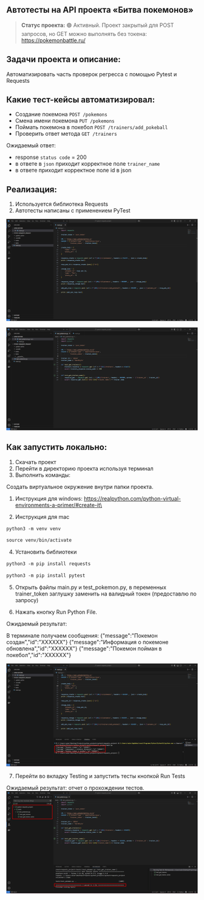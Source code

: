 <h2>Автотесты на API проекта «Битва покемонов»</h2>

> **Статус проекта:**
> 🟢 Активный. Проект закрытый для POST запросов, но GET можно выполнять без токена: https://pokemonbattle.ru/

## Задачи проекта и описание:
Автоматизировать часть проверок регресса с помощью Pytest и Requests

## Какие тест-кейсы автоматизировал:
* Создание покемона `POST /pokemons`
* Смена имени покемона `PUT /pokemons`
* Поймать покемона в покебол `POST /trainers/add_pokeball`
* Проверить ответ метода `GET /trainers`

Ожидаемый ответ: 
* response `status code` = 200
* в ответе в `json` приходит корректное поле `trainer_name`
* в ответе приходит корректное поле id в json

## Реализация:

1. Используется библиотека Requests
2. Автотесты написаны с применением PyTest

![image](https://github.com/ValeryQA1911/Requests-Pytest-Atests/blob/main/static/main_p.png)

![image](https://github.com/ValeryQA1911/Requests-Pytest-Atests/blob/main/static/test_pok.png)


## Как запустить локально:
1. Скачать проект
2. Перейти в директорию проекта используя терминал
2. Выполнить команды:

Создать виртуальное окружение внутри папки проекта.
1. Инструкция для windows: https://realpython.com/python-virtual-environments-a-primer/#create-it\

2. Инструкция для mac

``` markdown
python3 -m venv venv
```

``` markdown
source venv/bin/activate
```

4. Установить библиотеки

``` markdown
python3 -m pip install requests
```

``` markdown
python3 -m pip install pytest
```
5. Открыть файлы main.py и test_pokemon.py, в переменных trainer_token заглушку заменить на валидный токен (предоставлю по запросу)

6. Нажать кнопку Run Python File.

Ожидаемый результат:

В терминале получаем сообщения:
{"message":"Покемон создан","id":"XXXXXX"}
{"message":"Информация о покемоне обновлена","id":"XXXXXX"}
{"message":"Покемон пойман в покебол","id":"XXXXXX"}

![image](https://github.com/ValeryQA1911/Requests-Pytest-Atests/blob/main/static/main_d.png)

7. Перейти во вкладку Testing и запустить тесты кнопкой Run Tests

Ожидаемый результат: отчет о прохождении тестов.
![image](https://github.com/ValeryQA1911/Requests-Pytest-Atests/blob/main/static/tests_compl.png)
